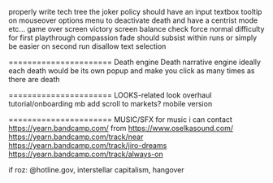 


properly write tech tree
the joker policy should have an input textbox
tooltip on mouseover
options menu to deactivate death and have a centrist mode etc...
game over screen
victory screen
balance check
force normal difficulty for first playthrough
compassion fade should subsist within runs or simply be easier on second run
disallow text selection

====================== Death engine
Death narrative engine
ideally each death would be its own popup and make you click as many times as there are death


====================== LOOKS-related
look overhaul
tutorial/onboarding
mb add scroll to markets?
mobile version


====================== MUSIC/SFX
for music i can contact https://yearn.bandcamp.com/ from https://www.oselkasound.com/
https://yearn.bandcamp.com/track/near
https://yearn.bandcamp.com/track/jiro-dreams
https://yearn.bandcamp.com/track/always-on

if roz: @hotline.gov, interstellar capitalism, hangover
